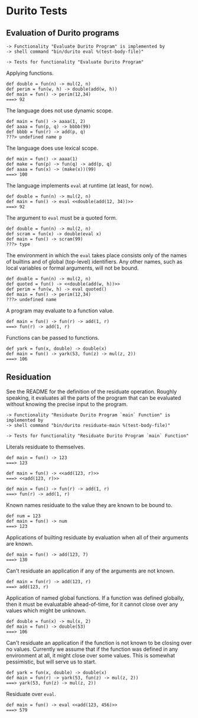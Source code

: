 Durito Tests
============

Evaluation of Durito programs
-----------------------------

    -> Functionality "Evaluate Durito Program" is implemented by
    -> shell command "bin/durito eval %(test-body-file)"

    -> Tests for functionality "Evaluate Durito Program"

Applying functions.

    def double = fun(n) -> mul(2, n)
    def perim = fun(w, h) -> double(add(w, h))
    def main = fun() -> perim(12,34)
    ===> 92

The language does not use dynamic scope.

    def main = fun() -> aaaa(1, 2)
    def aaaa = fun(p, q) -> bbbb(99)
    def bbbb = fun(r) -> add(p, q)
    ???> undefined name p

The language does use lexical scope.

    def main = fun() -> aaaa(1)
    def make = fun(p) -> fun(q) -> add(p, q)
    def aaaa = fun(x) -> (make(x))(99)
    ===> 100

The language implements `eval` at runtime (at least, for now).

    def double = fun(n) -> mul(2, n)
    def main = fun() -> eval <<double(add(12, 34))>>
    ===> 92

The argument to `eval` must be a quoted form.

    def double = fun(n) -> mul(2, n)
    def scram = fun(x) -> double(eval x)
    def main = fun() -> scram(99)
    ???> type

The environment in which the `eval` takes place consists
only of the names of builtins and of global (top-level)
identifiers.  Any other names, such as local variables
or formal arguments, will not be bound.

    def double = fun(n) -> mul(2, n)
    def quoted = fun() -> <<double(add(w, h))>>
    def perim = fun(w, h) -> eval quoted()
    def main = fun() -> perim(12,34)
    ???> undefined name

A program may evaluate to a function value.

    def main = fun() -> fun(r) -> add(1, r)
    ===> fun(r) -> add(1, r)

Functions can be passed to functions.

    def yark = fun(x, double) -> double(x)
    def main = fun() -> yark(53, fun(z) -> mul(z, 2))
    ===> 106

Residuation
-----------

See the README for the definition of the residuate operation.  Roughly
speaking, it evaluates all the parts of the program that can be evaluated
without knowing the precise input to the program.

    -> Functionality "Residuate Durito Program `main` Function" is implemented by
    -> shell command "bin/durito residuate-main %(test-body-file)"

    -> Tests for functionality "Residuate Durito Program `main` Function"

Literals residuate to themselves.

    def main = fun() -> 123
    ===> 123

    def main = fun() -> <<add(123, r)>>
    ===> <<add(123, r)>>

    def main = fun() -> fun(r) -> add(1, r)
    ===> fun(r) -> add(1, r)

Known names residuate to the value they are known to be bound to.

    def num = 123
    def main = fun() -> num
    ===> 123

Applications of builting residuate by evaluation when all of their arguments are known.

    def main = fun() -> add(123, 7)
    ===> 130

Can't residuate an application if any of the arguments are not known.

    def main = fun(r) -> add(123, r)
    ===> add(123, r)

Application of named global functions.  If a function was defined globally,
then it must be evaluatable ahead-of-time, for it cannot close over any values
which might be unknown.

    def double = fun(x) -> mul(x, 2)
    def main = fun() -> double(53)
    ===> 106

Can't residuate an application if the function is not known to be closing
over no values.  Currently we assume that if the function was defined
in any environment at all, it might close over some values.  This is somewhat
pessimistic, but will serve us to start.

    def yark = fun(x, double) -> double(x)
    def main = fun(r) -> yark(53, fun(z) -> mul(z, 2))
    ===> yark(53, fun(z) -> mul(z, 2))

Residuate over `eval`.

    def main = fun() -> eval <<add(123, 456)>>
    ===> 579
